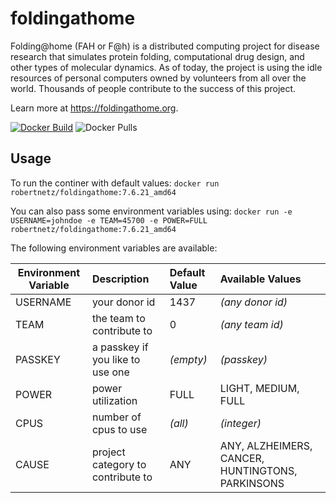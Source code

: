 # foldingathome
Folding@home (FAH or F@h) is a distributed computing project for disease research that simulates protein folding, computational drug design, and other types of molecular dynamics. As of today, the project is using the idle resources of personal computers owned by volunteers from all over the world. Thousands of people contribute to the success of this project.

Learn more at https://foldingathome.org.

[![Docker Build](https://github.com/robertnetz/foldingathome/actions/workflows/docker-build-and-deploy.yml/badge.svg?branch=master)](https://github.com/robertnetz/foldingathome/actions/workflows/docker-build-and-deploy.yml) ![Docker Pulls](https://img.shields.io/docker/pulls/robertnetz/foldingathome)

## Usage

To run the continer with default values:
``docker run robertnetz/foldingathome:7.6.21_amd64``

You can also pass some environment variables using:
``docker run -e USERNAME=johndoe -e TEAM=45700 -e POWER=FULL robertnetz/foldingathome:7.6.21_amd64``

The following environment variables are available:

|Environment Variable|Description|Default Value|Available Values|
| ------------- |:-------------|:-------------|:-----|
|USERNAME|your donor id|1437|*(any donor id)*|
|TEAM|the team to contribute to|0|*(any team id)*|
|PASSKEY|a passkey if you like to use one|*(empty)*|*(passkey)*|
|POWER|power utilization|FULL|LIGHT, MEDIUM, FULL|
|CPUS|number of cpus to use|*(all)*|*(integer)*|
|CAUSE|project category to contribute to|ANY|ANY, ALZHEIMERS, CANCER, HUNTINGTONS, PARKINSONS|
